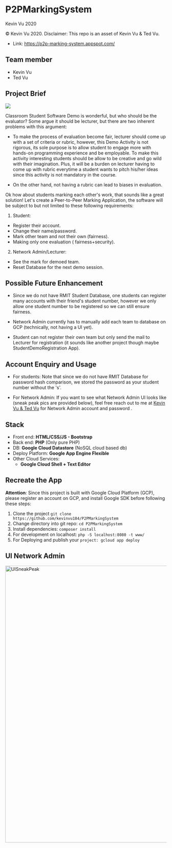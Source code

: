 # P2PMarkingSystem

Kevin Vu 2020

© Kevin Vu 2020. Disclaimer: This repo is an asset of Kevin Vu & Ted Vu.

- Link: https://p2p-marking-system.appspot.com/

## Team member
- Kevin Vu
- Ted Vu

## Project Brief
[![](https://i.imgur.com/vBXdWpj.png)](http://www.youtube.com/watch?v=cGQZdSecxwQ "Application Demo")

Classroom Student Software Demo is wonderful, but who should be the evaluator? Some argue it should be lecturer, but there are two inherent problems with this argument:

- To make the process of evaluation become fair, lecturer should come up with a set of criteria or rubric, however, this Demo Activity is not rigorous, its sole purpose is to allow student to engage more with hands-on programming experience and be employable. To make this activity interesting students should be allow to be creative and go wild with their imagination. Plus, it will be a burden on lecturer having to come up with rubric everytime a student wants to pitch his/her ideas since this activity is not mandatory in the course.

- On the other hand, not having a rubric can lead to biases in evaluation.

Ok how about students marking each other's work, that sounds like a great solution! Let's create a Peer-to-Peer Marking Application, the software will be subject to but not limited to these following requirements:

1. Student:
- Register their account.
- Change their name/password.
- Mark other team and not their own (fairness).
- Making only one evaluation ( fairness+security).
2. Network Admin/Lecturer:
- See the mark for demoed team.
- Reset Database for the next demo session.

## Possible Future Enhancement
- Since we do not have RMIT Student Database, one students can register many accounts with their friend's student number, however we only allow one student number to be registered so we can still ensure fairness.

- Network Admin currently has to manually add each team to database on GCP (technically, not having a UI yet).

- Student can not register their own team but only send the mail to Lecturer for registration (it sounds like another project though maybe StudentDemoRegistration App).

## Account Enquiry and Usage
- For students: Note that since we do not have RMIT Database for password hash comparison, we stored the password as your student number without the 's'.

- For Network Admin: If you want to see what Network Admin UI looks like (sneak peak pics are provided below), feel free reach out to me at [Kevin Vu & Ted Vu](mailto:kevinvu184@gmail.com,tedvu184@gmail.com?subject=[GitHub]%20P2PMarkingSystem%20Enquiry) for Network Admin account and password  .

## Stack
- Front end: **HTML/CSS/JS - Bootstrap**
- Back end: **PHP** (Only pure PHP)
- DB: **Google Cloud Datastore** (NoSQL cloud based db)
- Deploy Platform: **Google App Engine Flexible**
- Other Cloud Services:
  - **Google Cloud Shell + Text Editor**

## Recreate the App
**Attention**: Since this project is built with Google Cloud Platform (GCP), please register an account on GCP, and install Google SDK before following these steps:
1. Clone the project `git clone https://github.com/kevinvu184/P2PMarkingSystem`
2. Change directory into git repo: `cd P2PMarkingSystem`
3. Install dependencies: `composer install`
4. For development on localhost: `php -S localhost:8080 -t www/`
5. For Deploying and publish your `project: gcloud app deploy`

## UI Network Admin 

<img width="863" alt="UISneakPeak" src="https://user-images.githubusercontent.com/36873497/77839126-d5578480-71c5-11ea-9c73-5c1607c42de4.PNG">




